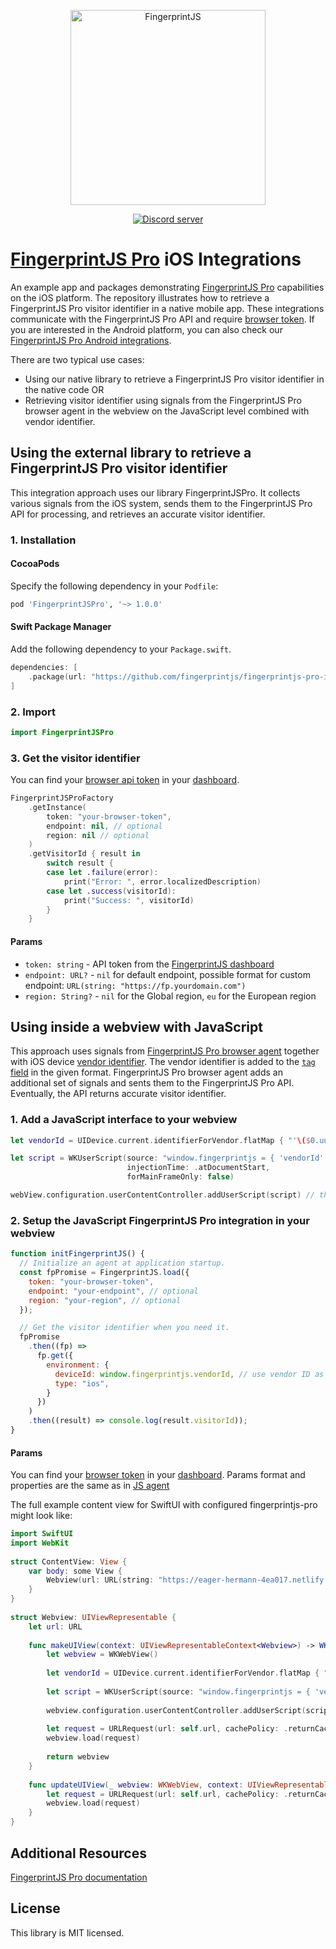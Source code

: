 <p align="center">
  <a href="https://fingerprintjs.com">
    <img src="https://user-images.githubusercontent.com/10922372/129346814-a4e95dbf-cd27-49aa-ae7c-f23dae63b792.png" alt="FingerprintJS" width="312px" />
  </a>
</p>
<p align="center">
  <a href="https://discord.gg/39EpE2neBg">
    <img src="https://img.shields.io/discord/852099967190433792?style=logo&label=Discord&logo=Discord&logoColor=white" alt="Discord server">
  </a>
</p>

# [FingerprintJS Pro](https://fingerprintjs.com/) iOS Integrations

An example app and packages demonstrating [FingerprintJS Pro](https://fingerprintjs.com/) capabilities on the iOS platform. The repository illustrates how to retrieve a FingerprintJS Pro visitor identifier in a native mobile app. These integrations communicate with the FingerprintJS Pro API and require [browser token](https://dev.fingerprintjs.com/docs). If you are interested in the Android platform, you can also check our [FingerprintJS Pro Android integrations](https://github.com/fingerprintjs/fingerprintjs-pro-android-webview).

There are two typical use cases:
- Using our native library to retrieve a FingerprintJS Pro visitor identifier in the native code OR
- Retrieving visitor identifier using signals from the FingerprintJS Pro browser agent in the webview on the JavaScript level combined with vendor identifier.

## Using the external library to retrieve a FingerprintJS Pro visitor identifier
This integration approach uses our library FingerprintJSPro. It collects various signals from the iOS system, sends them to the FingerprintJS Pro API for processing, and retrieves an accurate visitor identifier.

### 1. Installation

#### CocoaPods

Specify the following dependency in your `Podfile`:

```ruby
pod 'FingerprintJSPro', '~> 1.0.0'
```

#### Swift Package Manager

Add the following dependency to your `Package.swift`.

```swift
dependencies: [
    .package(url: "https://github.com/fingerprintjs/fingerprintjs-pro-ios-integrations", .upToNextMajor(from: "1.0.0"))
]
```

### 2. Import

```swift
import FingerprintJSPro
```

### 3. Get the visitor identifier
You can find your [browser api token](https://dev.fingerprintjs.com/docs) in your [dashboard](https://dashboard.fingerprintjs.com/subscriptions/).

```swift
FingerprintJSProFactory
    .getInstance(
        token: "your-browser-token",
        endpoint: nil, // optional
        region: nil // optional
    )
    .getVisitorId { result in
        switch result {
        case let .failure(error):
            print("Error: ", error.localizedDescription)
        case let .success(visitorId):
            print("Success: ", visitorId)
        }
    }
```
#### Params
- `token: string` - API token from the [FingerprintJS dashboard](https://dashboard.fingerprintjs.com/)
- `endpoint: URL?` - `nil` for default endpoint, possible format for custom endpoint: `URL(string: "https://fp.yourdomain.com")`
- `region: String?` - `nil` for the Global region, `eu` for the European region

## Using inside a webview with JavaScript
This approach uses signals from [FingerprintJS Pro browser agent](https://dev.fingerprintjs.com/docs/quick-start-guide#js-agent) together with iOS device [vendor identifier](https://developer.apple.com/documentation/uikit/uidevice/1620059-identifierforvendor). The vendor identifier is added to the [`tag` field](https://dev.fingerprintjs.com/docs#tagging-your-requests) in the given format. FingerprintJS Pro browser agent adds an additional set of signals and sents them to the FingerprintJS Pro API. Eventually, the API returns accurate visitor identifier.

### 1. Add a JavaScript interface to your webview

```swift
let vendorId = UIDevice.current.identifierForVendor.flatMap { "'\($0.uuidString)'" } ?? "undefined"

let script = WKUserScript(source: "window.fingerprintjs = { 'vendorId' : \(vendorId) }",
                          injectionTime: .atDocumentStart,
                          forMainFrameOnly: false)

webView.configuration.userContentController.addUserScript(script) // the webview should contain a webpage with injected and configured fingerprintjs-pro

```

### 2. Setup the JavaScript FingerprintJS Pro integration in your webview

```js
function initFingerprintJS() {
  // Initialize an agent at application startup.
  const fpPromise = FingerprintJS.load({
    token: "your-browser-token",
    endpoint: "your-endpoint", // optional
    region: "your-region", // optional
  });

  // Get the visitor identifier when you need it.
  fpPromise
    .then((fp) =>
      fp.get({
        environment: {
          deviceId: window.fingerprintjs.vendorId, // use vendor ID as device ID
          type: "ios",
        }
      })
    )
    .then((result) => console.log(result.visitorId));
}
```
#### Params
You can find your [browser token](https://dev.fingerprintjs.com/docs) in your [dashboard](https://dashboard.fingerprintjs.com/subscriptions/).
Params format and properties are the same as in [JS agent](https://dev.fingerprintjs.com/docs/js-agent)

The full example content view for SwiftUI with configured fingerprintjs-pro might look like:
```swift
import SwiftUI
import WebKit
 
struct ContentView: View {
    var body: some View {
        Webview(url: URL(string: "https://eager-hermann-4ea017.netlify.app")!) // this URL should refer to the webpage with injected and configured fingerprintjs-pro
    }
}
 
struct Webview: UIViewRepresentable {
    let url: URL
 
    func makeUIView(context: UIViewRepresentableContext<Webview>) -> WKWebView {
        let webview = WKWebView()
 
        let vendorId = UIDevice.current.identifierForVendor.flatMap { "'\($0.uuidString)'" } ?? "undefined"
        
        let script = WKUserScript(source: "window.fingerprintjs = { 'vendorId' : \(vendorId) }", injectionTime: .atDocumentStart, forMainFrameOnly: false)
 
        webview.configuration.userContentController.addUserScript(script) 
 
        let request = URLRequest(url: self.url, cachePolicy: .returnCacheDataElseLoad)
        webview.load(request)
 
        return webview
    }
 
    func updateUIView(_ webview: WKWebView, context: UIViewRepresentableContext<Webview>) {
        let request = URLRequest(url: self.url, cachePolicy: .returnCacheDataElseLoad)
        webview.load(request)
    }
}
```

## Additional Resources
[FingerprintJS Pro documentation](https://dev.fingerprintjs.com/docs)

## License
This library is MIT licensed.
